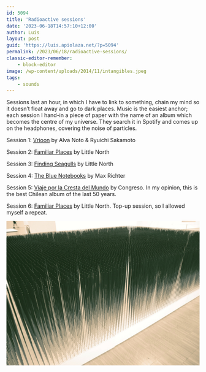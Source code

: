 ```yaml
---
id: 5094
title: 'Radioactive sessions'
date: '2023-06-18T14:57:10+12:00'
author: Luis
layout: post
guid: 'https://luis.apiolaza.net/?p=5094'
permalink: /2023/06/18/radioactive-sessions/
classic-editor-remember:
    - block-editor
image: /wp-content/uploads/2014/11/intangibles.jpeg
tags:
    - sounds
---
```


Sessions last an hour, in which I have to link to something, chain my mind so it doesn’t float away and go to dark places. Music is the easiest anchor; each session I hand-in a piece of paper with the name of an album which becomes the centre of my universe. They search it in Spotify and comes up on the headphones, covering the noise of particles.

Session 1: [Vrioon](https://www.youtube.com/watch?v=lYeP8a_Y_0A) by Alva Noto &amp; Ryuichi Sakamoto

Session 2: [Familiar Places](https://www.youtube.com/watch?v=uQLNmAJHeEE&list=OLAK5uy_lWEUh4fd4Uwhuhf0gITWCGJAHa2HYXyuc&index=1) by Little North

Session 3: [Finding Seagulls](https://www.youtube.com/watch?v=FLpjg4BJ1sQ&list=OLAK5uy_lLoD8BuUrtb5ZV5QCHRIPgqbgHy7U1k1Y) by Little North

Session 4: [The Blue Notebooks](https://www.youtube.com/watch?v=eAx5KeJ_5-s&list=PLiN-7mukU_REy6RyIO47he3rX36NyFn2P) by Max Richter

Session 5: [Viaje por la Cresta del Mundo](https://www.youtube.com/watch?v=f5y1jfDOdVc&list=PLCKsEPCPDRlLAFOkepz0bpwdmNZciBAMV) by Congreso. In my opinion, this is the best Chilean album of the last 50 years.

Session 6: [Familiar Places](https://www.youtube.com/watch?v=uQLNmAJHeEE&list=OLAK5uy_lWEUh4fd4Uwhuhf0gITWCGJAHa2HYXyuc&index=1) by Little North. Top-up session, so I allowed myself a repeat.

![Intangibles, kinetic sculpture, Centre Georges Pompidou, Paris.](/assets/images/intangibles.jpeg)